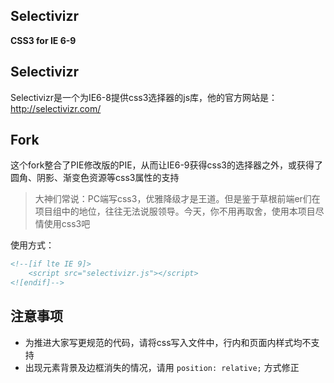 Selectivizr
-----------

**CSS3 for IE 6-9**

## Selectivizr ##

Selectivizr是一个为IE6-8提供css3选择器的js库，他的官方网站是：http://selectivizr.com/

## Fork ##

这个fork整合了PIE修改版的PIE，从而让IE6-9获得css3的选择器之外，或获得了圆角、阴影、渐变色资源等css3属性的支持


> 大神们常说：PC端写css3，优雅降级才是王道。但是鉴于草根前端er们在项目组中的地位，往往无法说服领导。今天，你不用再取舍，使用本项目尽情使用css3吧

使用方式：
```HTML
<!--[if lte IE 9]>
	<script src="selectivizr.js"></script>
<![endif]-->
```

## 注意事项

- 为推进大家写更规范的代码，请将css写入文件中，行内和页面内样式均不支持
- 出现元素背景及边框消失的情况，请用 `position: relative;` 方式修正